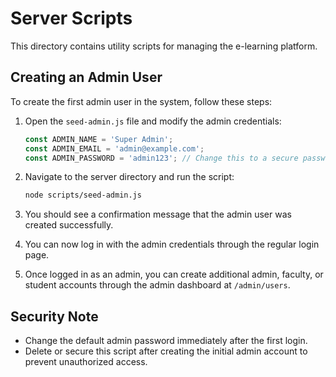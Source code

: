 # Server Scripts

This directory contains utility scripts for managing the e-learning platform.

## Creating an Admin User

To create the first admin user in the system, follow these steps:

1. Open the `seed-admin.js` file and modify the admin credentials:
   ```javascript
   const ADMIN_NAME = 'Super Admin';
   const ADMIN_EMAIL = 'admin@example.com';
   const ADMIN_PASSWORD = 'admin123'; // Change this to a secure password!
   ```

2. Navigate to the server directory and run the script:
   ```bash
   node scripts/seed-admin.js
   ```

3. You should see a confirmation message that the admin user was created successfully.

4. You can now log in with the admin credentials through the regular login page.

5. Once logged in as an admin, you can create additional admin, faculty, or student accounts through the admin dashboard at `/admin/users`.

## Security Note

- Change the default admin password immediately after the first login.
- Delete or secure this script after creating the initial admin account to prevent unauthorized access. 